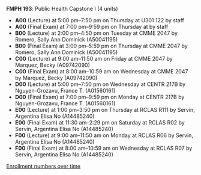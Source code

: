 **FMPH 193**: Public Health Capstone I (4 units)

- **A00** (Lecture) at 5:00 pm–7:50 pm on Thursday at U301 122 by staff
- **A00** (Final Exam) at 7:00 pm–9:59 pm on Thursday at   by staff
- **B00** (Lecture) at 2:00 pm–4:50 pm on Tuesday at CMME 2047 by Romero, Sally Ann Dominick (A50041195)
- **B00** (Final Exam) at 3:00 pm–5:59 pm on Thursday at CMME 2047 by Romero, Sally Ann Dominick (A50041195)
- **C00** (Lecture) at 9:00 am–11:50 am on Friday at CMME 2047 by Marquez, Becky (A09742090)
- **C00** (Final Exam) at 8:00 am–10:59 am on Wednesday at CMME 2047 by Marquez, Becky (A09742090)
- **D00** (Lecture) at 5:00 pm–7:50 pm on Wednesday at CENTR 217B by Nguyen-Grozavu, France T. (A01560161)
- **D00** (Final Exam) at 7:00 pm–9:59 pm on Monday at CENTR 217B by Nguyen-Grozavu, France T. (A01560161)
- **E00** (Lecture) at 1:00 pm–3:50 pm on Thursday at RCLAS R111 by Servin, Argentina Elisa No (A14485240)
- **E00** (Final Exam) at 11:30 am–2:29 pm on Saturday at RCLAS R02 by Servin, Argentina Elisa No (A14485240)
- **F00** (Lecture) at 9:00 am–11:50 am on Monday at RCLAS R06 by Servin, Argentina Elisa No (A14485240)
- **F00** (Final Exam) at 8:00 am–10:59 am on Wednesday at RCLAS R07 by Servin, Argentina Elisa No (A14485240)

[Enrollment numbers over time](./FMPH193.tsv)
